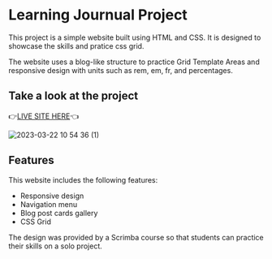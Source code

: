 # Learning Journual Project

This project is a simple website built using HTML and CSS. It is designed to showcase the skills and pratice css grid.

The website uses a blog-like structure to practice Grid Template Areas and responsive design with units such as rem, em, fr, and percentages.

## Take a look at the project

👉[LIVE SITE HERE](https://terka-codes.github.io/Learning-Journual/)👈

![2023-03-22 10 54 36 (1)](https://user-images.githubusercontent.com/107133029/226937537-c10908c9-448e-4b79-9839-93d99f455b56.gif)

## Features

This website includes the following features:

- Responsive design
- Navigation menu
- Blog post cards gallery
- CSS Grid

The design was provided by a Scrimba course so that students can practice their skills on a solo project.
